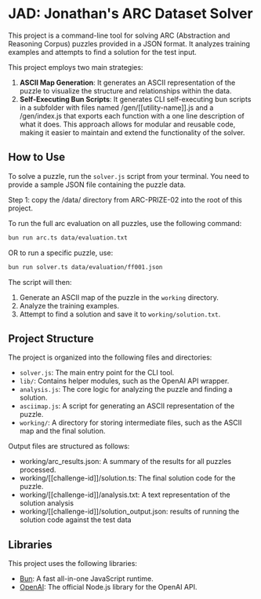 # JAD: Jonathan's ARC Dataset Solver

This project is a command-line tool for solving ARC (Abstraction and Reasoning Corpus) puzzles provided in a JSON format. It analyzes training examples and attempts to find a solution for the test input.

This project employs two main strategies:
1. **ASCII Map Generation**: It generates an ASCII representation of the puzzle to visualize the structure and relationships within the data.
2. **Self-Executing Bun Scripts**: It generates CLI self-executing bun scripts in a subfolder with files named /gen/[[utility-name]].js and a /gen/index.js that exports each function with a one line description of what it does. This approach allows for modular and reusable code, making it easier to maintain and extend the functionality of the solver.

## How to Use

To solve a puzzle, run the `solver.js` script from your terminal. You need to provide a sample JSON file containing the puzzle data.

Step 1: copy the /data/ directory from ARC-PRIZE-02 into the root of this project.

To run the full arc evaluation on all puzzles, use the following command:
```bash
bun run arc.ts data/evaluation.txt
```
OR to run a specific puzzle, use:
```bash
bun run solver.ts data/evaluation/ff001.json
```

The script will then:
1.  Generate an ASCII map of the puzzle in the `working` directory.
2.  Analyze the training examples.
3.  Attempt to find a solution and save it to `working/solution.txt`.

## Project Structure

The project is organized into the following files and directories:

-   `solver.js`: The main entry point for the CLI tool.
-   `lib/`: Contains helper modules, such as the OpenAI API wrapper.
-   `analysis.js`: The core logic for analyzing the puzzle and finding a solution.
-   `asciimap.js`: A script for generating an ASCII representation of the puzzle.
-   `working/`: A directory for storing intermediate files, such as the ASCII map and the final solution.

Output files are structured as follows:
-   working/arc_results.json: A summary of the results for all puzzles processed.
-   working/[[challenge-id]]/solution.ts: The final solution code for the puzzle.
-   working/[[challenge-id]]/analysis.txt: A text representation of the solution analysis
-   working/[[challenge-id]]/solution_output.json: results of running the solution code against the test data

## Libraries

This project uses the following libraries:

-   [Bun](https://bun.sh): A fast all-in-one JavaScript runtime.
-   [OpenAI](https://www.npmjs.com/package/openai): The official Node.js library for the OpenAI API.
